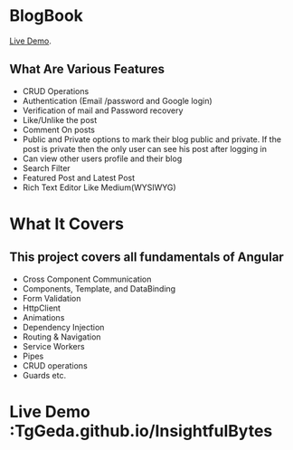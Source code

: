 # BlogBook

 [Live Demo](https://TgGeda.github.io/InsightfulBytes).

## What Are Various Features
- CRUD Operations
- Authentication (Email /password and Google login)
- Verification of mail and Password recovery
- Like/Unlike the post
- Comment On posts
- Public and Private options to mark their blog public and private. If the post is private then the only user can see his post after logging in
- Can view other users profile and their blog
- Search Filter
- Featured Post and Latest Post
- Rich Text Editor Like Medium(WYSIWYG)

# What It Covers

## This project covers all fundamentals of Angular

- Cross Component Communication
- Components, Template, and DataBinding
- Form Validation
- HttpClient
- Animations
- Dependency Injection
- Routing & Navigation
- Service Workers
- Pipes
- CRUD operations
- Guards etc.

# Live Demo :TgGeda.github.io/InsightfulBytes
